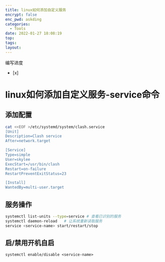 ```yaml
---
title: linux如何添加自定义服务
encrypt: false
enc_pwd: askding
categories:
  - Tools
date: 2022-01-27 18:08:19
top:
tags:
layout:
---
```

编写进度
- [x] 

# linux如何添加自定义服务-service命令

## 添加配置
```bash
cat <<EOF >/etc/systemd/system/clash.service
[Unit]
Description=Clash service
After=network.target

[Service]
Type=simple
User=skylee
ExecStart=/usr/bin/clash
Restart=on-failure
RestartPreventExitStatus=23

[Install]
WantedBy=multi-user.target
```


## 服务操作
```bash
systemctl list-units --type=service # 查看已识别的服务
systemctl daemon-reload   # 让系统重新读取服务
service <service-name> start/restart/stop
```
## 启/禁用开机自启
```shell
systemctl enable/disable <service-name>
```

